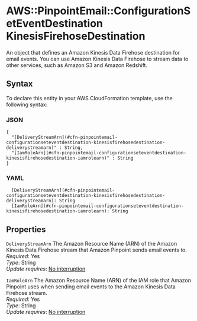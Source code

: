 # AWS::PinpointEmail::ConfigurationSetEventDestination KinesisFirehoseDestination<a name="aws-properties-pinpointemail-configurationseteventdestination-kinesisfirehosedestination"></a>

An object that defines an Amazon Kinesis Data Firehose destination for email events\. You can use Amazon Kinesis Data Firehose to stream data to other services, such as Amazon S3 and Amazon Redshift\.

## Syntax<a name="aws-properties-pinpointemail-configurationseteventdestination-kinesisfirehosedestination-syntax"></a>

To declare this entity in your AWS CloudFormation template, use the following syntax:

### JSON<a name="aws-properties-pinpointemail-configurationseteventdestination-kinesisfirehosedestination-syntax.json"></a>

```
{
  "[DeliveryStreamArn](#cfn-pinpointemail-configurationseteventdestination-kinesisfirehosedestination-deliverystreamarn)" : String,
  "[IamRoleArn](#cfn-pinpointemail-configurationseteventdestination-kinesisfirehosedestination-iamrolearn)" : String
}
```

### YAML<a name="aws-properties-pinpointemail-configurationseteventdestination-kinesisfirehosedestination-syntax.yaml"></a>

```
  [DeliveryStreamArn](#cfn-pinpointemail-configurationseteventdestination-kinesisfirehosedestination-deliverystreamarn): String
  [IamRoleArn](#cfn-pinpointemail-configurationseteventdestination-kinesisfirehosedestination-iamrolearn): String
```

## Properties<a name="aws-properties-pinpointemail-configurationseteventdestination-kinesisfirehosedestination-properties"></a>

`DeliveryStreamArn`  <a name="cfn-pinpointemail-configurationseteventdestination-kinesisfirehosedestination-deliverystreamarn"></a>
The Amazon Resource Name \(ARN\) of the Amazon Kinesis Data Firehose stream that Amazon Pinpoint sends email events to\.  
*Required*: Yes  
*Type*: String  
*Update requires*: [No interruption](https://docs.aws.amazon.com/AWSCloudFormation/latest/UserGuide/using-cfn-updating-stacks-update-behaviors.html#update-no-interrupt)

`IamRoleArn`  <a name="cfn-pinpointemail-configurationseteventdestination-kinesisfirehosedestination-iamrolearn"></a>
The Amazon Resource Name \(ARN\) of the IAM role that Amazon Pinpoint uses when sending email events to the Amazon Kinesis Data Firehose stream\.  
*Required*: Yes  
*Type*: String  
*Update requires*: [No interruption](https://docs.aws.amazon.com/AWSCloudFormation/latest/UserGuide/using-cfn-updating-stacks-update-behaviors.html#update-no-interrupt)